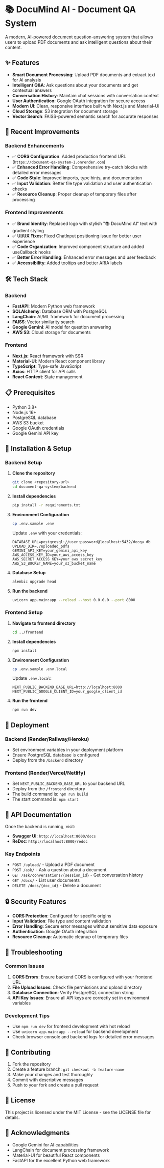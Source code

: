 # 📚 DocuMind AI - Document QA System

A modern, AI-powered document question-answering system that allows users to upload PDF documents and ask intelligent questions about their content.

## ✨ Features

- **Smart Document Processing**: Upload PDF documents and extract text for AI analysis
- **Intelligent Q&A**: Ask questions about your documents and get contextual answers
- **Conversation History**: Maintain chat sessions with conversation context
- **User Authentication**: Google OAuth integration for secure access
- **Modern UI**: Clean, responsive interface built with Next.js and Material-UI
- **Cloud Storage**: S3 integration for document storage
- **Vector Search**: FAISS-powered semantic search for accurate responses

## 🚀 Recent Improvements

### Backend Enhancements
- ✅ **CORS Configuration**: Added production frontend URL (`https://document-qa-system-1.onrender.com`)
- ✅ **Enhanced Error Handling**: Comprehensive try-catch blocks with detailed error messages
- ✅ **Code Style**: Improved imports, type hints, and documentation
- ✅ **Input Validation**: Better file type validation and user authentication checks
- ✅ **Resource Cleanup**: Proper cleanup of temporary files after processing

### Frontend Improvements
- ✅ **Brand Identity**: Replaced logo with stylish "📚 DocuMind AI" text with gradient styling
- ✅ **UI/UX Fixes**: Fixed ChatInput positioning issue for better user experience
- ✅ **Code Organization**: Improved component structure and added useCallback hooks
- ✅ **Better Error Handling**: Enhanced error messages and user feedback
- ✅ **Accessibility**: Added tooltips and better ARIA labels

## 🛠️ Tech Stack

### Backend
- **FastAPI**: Modern Python web framework
- **SQLAlchemy**: Database ORM with PostgreSQL
- **LangChain**: AI/ML framework for document processing
- **FAISS**: Vector similarity search
- **Google Gemini**: AI model for question answering
- **AWS S3**: Cloud storage for documents

### Frontend
- **Next.js**: React framework with SSR
- **Material-UI**: Modern React component library
- **TypeScript**: Type-safe JavaScript
- **Axios**: HTTP client for API calls
- **React Context**: State management

## 📋 Prerequisites

- Python 3.8+
- Node.js 16+
- PostgreSQL database
- AWS S3 bucket
- Google OAuth credentials
- Google Gemini API key

## 🔧 Installation & Setup

### Backend Setup

1. **Clone the repository**
   ```bash
   git clone <repository-url>
   cd document-qa-system/backend
   ```

2. **Install dependencies**
   ```bash
   pip install -r requirements.txt
   ```

3. **Environment Configuration**
   ```bash
   cp .env.sample .env
   ```
   
   Update `.env` with your credentials:
   ```env
   DATABASE_URL=postgresql://user:password@localhost:5432/docqa_db
   UPLOAD_DIR=./uploaded_pdfs
   GEMINI_API_KEY=your_gemini_api_key
   AWS_ACCESS_KEY_ID=your_aws_access_key
   AWS_SECRET_ACCESS_KEY=your_aws_secret_key
   AWS_S3_BUCKET_NAME=your_s3_bucket_name
   ```

4. **Database Setup**
   ```bash
   alembic upgrade head
   ```

5. **Run the backend**
   ```bash
   uvicorn app.main:app --reload --host 0.0.0.0 --port 8000
   ```

### Frontend Setup

1. **Navigate to frontend directory**
   ```bash
   cd ../frontend
   ```

2. **Install dependencies**
   ```bash
   npm install
   ```

3. **Environment Configuration**
   ```bash
   cp .env.sample .env.local
   ```
   
   Update `.env.local`:
   ```env
   NEXT_PUBLIC_BACKEND_BASE_URL=http://localhost:8000
   NEXT_PUBLIC_GOOGLE_CLIENT_ID=your_google_client_id
   ```

4. **Run the frontend**
   ```bash
   npm run dev
   ```

## 🚀 Deployment

### Backend (Render/Railway/Heroku)
- Set environment variables in your deployment platform
- Ensure PostgreSQL database is configured
- Deploy from the `/backend` directory

### Frontend (Render/Vercel/Netlify)
- Set `NEXT_PUBLIC_BACKEND_BASE_URL` to your backend URL
- Deploy from the `/frontend` directory
- The build command is: `npm run build`
- The start command is: `npm start`

## 📖 API Documentation

Once the backend is running, visit:
- **Swagger UI**: `http://localhost:8000/docs`
- **ReDoc**: `http://localhost:8000/redoc`

### Key Endpoints

- `POST /upload/` - Upload a PDF document
- `POST /ask/` - Ask a question about a document
- `GET /ask/conversations/{session_id}` - Get conversation history
- `GET /docs/` - List user documents
- `DELETE /docs/{doc_id}` - Delete a document

## 🔒 Security Features

- **CORS Protection**: Configured for specific origins
- **Input Validation**: File type and content validation
- **Error Handling**: Secure error messages without sensitive data exposure
- **Authentication**: Google OAuth integration
- **Resource Cleanup**: Automatic cleanup of temporary files

## 🐛 Troubleshooting

### Common Issues

1. **CORS Errors**: Ensure backend CORS is configured with your frontend URL
2. **File Upload Issues**: Check file permissions and upload directory
3. **Database Connection**: Verify PostgreSQL connection string
4. **API Key Issues**: Ensure all API keys are correctly set in environment variables

### Development Tips

- Use `npm run dev` for frontend development with hot reload
- Use `uvicorn app.main:app --reload` for backend development
- Check browser console and backend logs for detailed error messages

## 🤝 Contributing

1. Fork the repository
2. Create a feature branch: `git checkout -b feature-name`
3. Make your changes and test thoroughly
4. Commit with descriptive messages
5. Push to your fork and create a pull request

## 📄 License

This project is licensed under the MIT License - see the LICENSE file for details.

## 🙏 Acknowledgments

- Google Gemini for AI capabilities
- LangChain for document processing framework
- Material-UI for beautiful React components
- FastAPI for the excellent Python web framework
